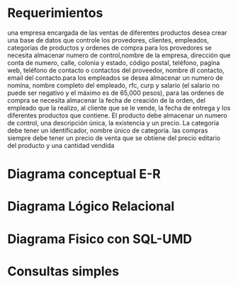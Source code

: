 # Requerimientos

una empresa encargada de las ventas de diferentes productos desea crear una base de datos que controle los provedores, clientes, empleados, categorías de productos y ordenes de compra
para los provedores se necesita almacenar numero de control,nombre de la empresa, dirección que conta de numero, calle, colonia y estado, código postal, teléfono, pagina web, teléfono de contacto o contactos del proveedor, nombre dl contacto, email del contacto.para los empleados se desea almacenar un numero de nomina, nombre completo del empleado, rfc, curp y salario (el salario no puede ser negativo y el máximo es de 65,000 pesos), para las ordenes de compra se necesita almacenar la fecha de creación de la orden, del empleado que la realizo, al cliente que se le vende, la fecha de entrega y los diferentes productos que contiene. El producto debe almacenar un numero de control, una descripción única, la existencia y un precio. La categoría debe tener un identificador, nombre único de categoría. las compras siempre debe tener un precio de venta que se obtiene del precio editario del producto y una cantidad vendida

# Diagrama conceptual E-R

# Diagrama Lógico Relacional

# Diagrama Fisico con SQL-UMD

# Consultas simples
